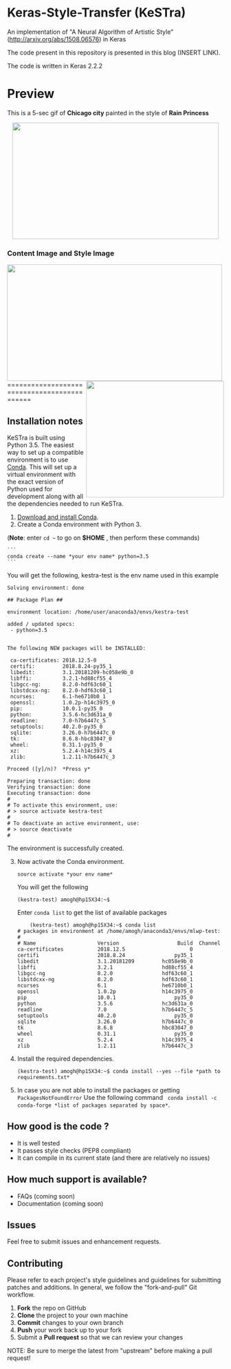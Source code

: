 # Keras-Style-Transfer (KeSTra)
An implementation of "A Neural Algorithm of Artistic Style" (http://arxiv.org/abs/1508.06576) in Keras

The code present in this repository is presented in this blog (INSERT LINK).

The code is written in Keras 2.2.2

# Preview
This is a 5-sec gif of **Chicago city** painted in the style of **Rain Princess**
<p align="center">
  <img src="https://media.giphy.com/media/i4ElhKepMTcIZiqcma/giphy.gif" width="480" height="270"/>
</p>

### Content Image and Style Image
<p>
  <img align="left" src="https://reiinakano.github.io/arbitrary-image-stylization-tfjs/images/chicago.jpg" width="500" height="270" />
  <img align="right" src="https://afremov.com/images/product/RAIN-PRINCESS.jpg" width="320" height="270" />
</p>

============================================

## Installation notes
KeSTra is built using Python 3.5.  The easiest way to set up a compatible
environment is to use [Conda](https://conda.io/).  This will set up a virtual
environment with the exact version of Python used for development along with all the
dependencies needed to run KeSTra.

1.  [Download and install Conda](https://conda.io/docs/download.html).
2.  Create a Conda environment with Python 3. 

(**Note**: enter ```cd ~``` to go on **$HOME** , then perform these commands)

    ```
    conda create --name *your env name* python=3.5
    ```
   
   You will get the following, kestra-test is the env name used in this example
   
   ```
   Solving environment: done
   
## Package Plan ##

  environment location: /home/user/anaconda3/envs/kestra-test

  added / updated specs: 
    - python=3.5


The following NEW packages will be INSTALLED:

    ca-certificates: 2018.12.5-0            
    certifi:         2018.8.24-py35_1       
    libedit:         3.1.20181209-hc058e9b_0
    libffi:          3.2.1-hd88cf55_4       
    libgcc-ng:       8.2.0-hdf63c60_1       
    libstdcxx-ng:    8.2.0-hdf63c60_1       
    ncurses:         6.1-he6710b0_1         
    openssl:         1.0.2p-h14c3975_0      
    pip:             10.0.1-py35_0          
    python:          3.5.6-hc3d631a_0       
    readline:        7.0-h7b6447c_5         
    setuptools:      40.2.0-py35_0          
    sqlite:          3.26.0-h7b6447c_0      
    tk:              8.6.8-hbc83047_0       
    wheel:           0.31.1-py35_0          
    xz:              5.2.4-h14c3975_4       
    zlib:            1.2.11-h7b6447c_3      

Proceed ([y]/n)?  *Press y*

Preparing transaction: done
Verifying transaction: done
Executing transaction: done
#
# To activate this environment, use:
# > source activate kestra-test
#
# To deactivate an active environment, use:
# > source deactivate
#

   ```
   The environment is successfully created.

3.  Now activate the Conda environment.

    ```
    source activate *your env name*
    ```
    You will get the following
    
    ```
    (kestra-test) amogh@hp15X34:~$ 
    ```
    Enter `conda list` to get the list of available packages
    
    ```
        (kestra-test) amogh@hp15X34:~$ conda list
    # packages in environment at /home/amogh/anaconda3/envs/mlwp-test:
    #
    # Name                    Version                   Build  Channel
    ca-certificates           2018.12.5                     0  
    certifi                   2018.8.24                py35_1  
    libedit                   3.1.20181209         hc058e9b_0  
    libffi                    3.2.1                hd88cf55_4  
    libgcc-ng                 8.2.0                hdf63c60_1  
    libstdcxx-ng              8.2.0                hdf63c60_1  
    ncurses                   6.1                  he6710b0_1  
    openssl                   1.0.2p               h14c3975_0  
    pip                       10.0.1                   py35_0  
    python                    3.5.6                hc3d631a_0  
    readline                  7.0                  h7b6447c_5  
    setuptools                40.2.0                   py35_0  
    sqlite                    3.26.0               h7b6447c_0  
    tk                        8.6.8                hbc83047_0  
    wheel                     0.31.1                   py35_0  
    xz                        5.2.4                h14c3975_4  
    zlib                      1.2.11               h7b6447c_3 
    ```

4.  Install the required dependencies.

    ```
    (kestra-test) amogh@hp15X34:~$ conda install --yes --file *path to requirements.txt*
    ```
    
5. In case you are not able to install the packages or getting `PackagesNotFoundError`
Use the following command ` conda install -c conda-forge *list of packages separated by space*`.

## How good is the code ?
* It is well tested
* It passes style checks (PEP8 compliant)
* It can compile in its current state (and there are relatively no issues)

## How much support is available?
* FAQs (coming soon)
* Documentation (coming soon)

## Issues
Feel free to submit issues and enhancement requests.

## Contributing
Please refer to each project's style guidelines and guidelines for submitting patches and additions. In general, we follow the "fork-and-pull" Git workflow.

 1. **Fork** the repo on GitHub
 2. **Clone** the project to your own machine
 3. **Commit** changes to your own branch
 4. **Push** your work back up to your fork
 5. Submit a **Pull request** so that we can review your changes

NOTE: Be sure to merge the latest from "upstream" before making a pull request!

